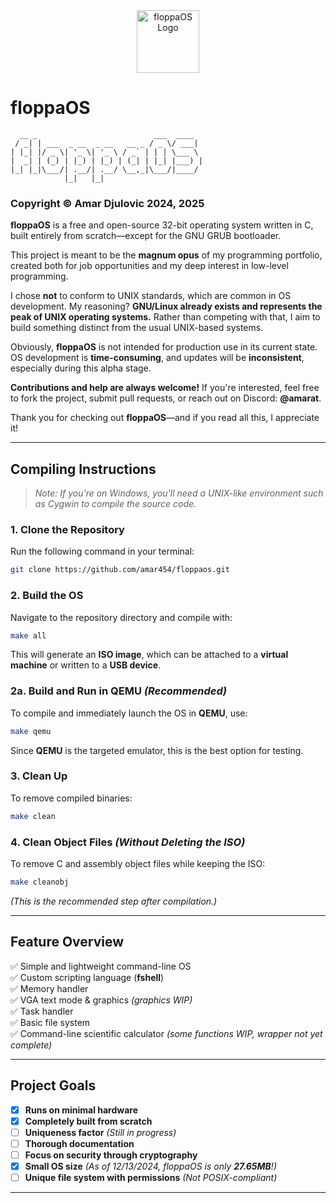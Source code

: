 <div style="text-align: center;">  
  <img src="https://github.com/amar454/floppaos/blob/main/floppaOS_logo.jpeg?raw=true" alt="floppaOS Logo" width="100">  
</div>  

# **floppaOS**  

```
  __ _                          ___  ____  
 / _| | ___  _ __  _ __   __ _ / _ \/ ___| 
| |_| |/ _ \| '_ \| '_ \ / _` | | | \___ \ 
|  _| | (_) | |_) | |_) | (_| | |_| |___) |
|_| |_|\___/| .__/| .__/ \__,_|\___/|____/ 
            |_|   |_|                             
```  

### **Copyright © Amar Djulovic 2024, 2025**  

**floppaOS** is a free and open-source 32-bit operating system written in C, built entirely from scratch—except for the GNU GRUB bootloader.  

This project is meant to be the **magnum opus** of my programming portfolio, created both for job opportunities and my deep interest in low-level programming.  

I chose **not** to conform to UNIX standards, which are common in OS development. My reasoning? **GNU/Linux already exists and represents the peak of UNIX operating systems.** Rather than competing with that, I aim to build something distinct from the usual UNIX-based systems.  

Obviously, **floppaOS** is not intended for production use in its current state. OS development is **time-consuming**, and updates will be **inconsistent**, especially during this alpha stage.  

**Contributions and help are always welcome!** If you're interested, feel free to fork the project, submit pull requests, or reach out on Discord: **@amarat**.  

Thank you for checking out **floppaOS**—and if you read all this, I appreciate it!  

---

## **Compiling Instructions**  

> *Note: If you're on Windows, you'll need a UNIX-like environment such as Cygwin to compile the source code.*  

### **1. Clone the Repository**  
Run the following command in your terminal:  
```bash
git clone https://github.com/amar454/floppaos.git
```

### **2. Build the OS**  
Navigate to the repository directory and compile with:  
```bash
make all
```  
This will generate an **ISO image**, which can be attached to a **virtual machine** or written to a **USB device**.  

### **2a. Build and Run in QEMU** *(Recommended)*  
To compile and immediately launch the OS in **QEMU**, use:  
```bash
make qemu
```  
Since **QEMU** is the targeted emulator, this is the best option for testing.  

### **3. Clean Up**  
To remove compiled binaries:  
```bash
make clean
```  

### **4. Clean Object Files** *(Without Deleting the ISO)*  
To remove C and assembly object files while keeping the ISO:  
```bash
make cleanobj
```  
*(This is the recommended step after compilation.)*  

---

## **Feature Overview**  

✅ Simple and lightweight command-line OS  
✅ Custom scripting language (**fshell**)  
✅ Memory handler  
✅ VGA text mode & graphics *(graphics WIP)*  
✅ Task handler  
✅ Basic file system  
✅ Command-line scientific calculator *(some functions WIP, wrapper not yet complete)*  

---

## **Project Goals**  

- [x] **Runs on minimal hardware**  
- [x] **Completely built from scratch**  
- [ ] **Uniqueness factor** *(Still in progress)*  
- [ ] **Thorough documentation**  
- [ ] **Focus on security through cryptography**  
- [x] **Small OS size** *(As of 12/13/2024, floppaOS is only **27.65MB**!)*  
- [ ] **Unique file system with permissions** *(Not POSIX-compliant)*  

---